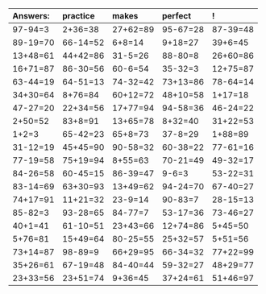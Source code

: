 | Answers: | practice | makes | perfect | ! |
| :--- | :--- | :--- | :--- | :--- |
| 97-94=3 | 2+36=38 | 27+62=89 | 95-67=28 | 87-39=48 | 
| 89-19=70 | 66-14=52 | 6+8=14 | 9+18=27 | 39+6=45 | 
| 13+48=61 | 44+42=86 | 31-5=26 | 88-80=8 | 26+60=86 | 
| 16+71=87 | 86-30=56 | 60-6=54 | 35-32=3 | 12+75=87 | 
| 63-44=19 | 64-51=13 | 74-32=42 | 73+13=86 | 78-64=14 | 
| 34+30=64 | 8+76=84 | 60+12=72 | 48+10=58 | 1+17=18 | 
| 47-27=20 | 22+34=56 | 17+77=94 | 94-58=36 | 46-24=22 | 
| 2+50=52 | 83+8=91 | 13+65=78 | 8+32=40 | 31+22=53 | 
| 1+2=3 | 65-42=23 | 65+8=73 | 37-8=29 | 1+88=89 | 
| 31-12=19 | 45+45=90 | 90-58=32 | 60-38=22 | 77-61=16 | 
| 77-19=58 | 75+19=94 | 8+55=63 | 70-21=49 | 49-32=17 | 
| 84-26=58 | 60-45=15 | 86-39=47 | 9-6=3 | 53-22=31 | 
| 83-14=69 | 63+30=93 | 13+49=62 | 94-24=70 | 67-40=27 | 
| 74+17=91 | 11+21=32 | 23-9=14 | 90-83=7 | 28-15=13 | 
| 85-82=3 | 93-28=65 | 84-77=7 | 53-17=36 | 73-46=27 | 
| 40+1=41 | 61-10=51 | 23+43=66 | 12+74=86 | 5+45=50 | 
| 5+76=81 | 15+49=64 | 80-25=55 | 25+32=57 | 5+51=56 | 
| 73+14=87 | 98-89=9 | 66+29=95 | 66-34=32 | 77+22=99 | 
| 35+26=61 | 67-19=48 | 84-40=44 | 59-32=27 | 48+29=77 | 
| 23+33=56 | 23+51=74 | 9+36=45 | 37+24=61 | 51+46=97 | 

